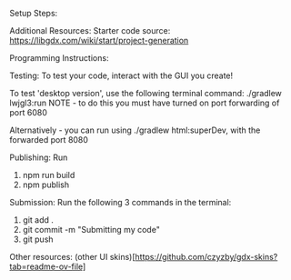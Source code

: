 Setup Steps:

Additional Resources:
Starter code source: https://libgdx.com/wiki/start/project-generation

Programming Instructions:

Testing:
To test your code, interact with the GUI you create! 

To test 'desktop version', use the following terminal command: ./gradlew lwjgl3:run
NOTE - to do this you must have turned on port forwarding of port 6080

Alternatively - you can run using ./gradlew html:superDev, with the forwarded port 8080

Publishing:
Run 
1) npm run build
2) npm publish

Submission:
Run the following 3 commands in the terminal:
1) git add . 
2) git commit -m "Submitting my code"
3) git push


Other resources:
(other UI skins)[https://github.com/czyzby/gdx-skins?tab=readme-ov-file]